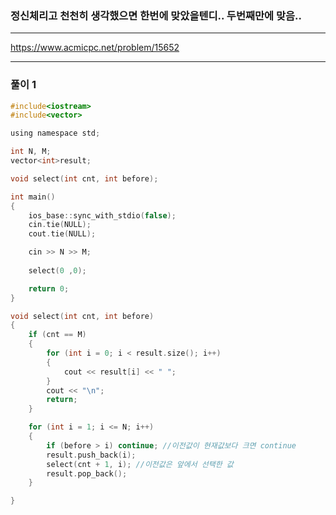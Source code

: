 ### 정신체리고 천천히 생각했으면 한번에 맞았을텐디.. 두번째만에 맞음..

------------------------------------------------------------------------------------------------------------------------------------

https://www.acmicpc.net/problem/15652

------------------------------------------------------------------------------------------------------------------------------------

### 풀이 1

```c
#include<iostream>
#include<vector>

using namespace std;

int N, M;
vector<int>result;

void select(int cnt, int before);

int main()
{
	ios_base::sync_with_stdio(false);
	cin.tie(NULL);
	cout.tie(NULL);

	cin >> N >> M;
	
	select(0 ,0);

	return 0;
}

void select(int cnt, int before)
{
	if (cnt == M)
	{
		for (int i = 0; i < result.size(); i++)
		{
			cout << result[i] << " ";
		}
		cout << "\n";
		return;
	}

	for (int i = 1; i <= N; i++)
	{
		if (before > i) continue; //이전값이 현재값보다 크면 continue
		result.push_back(i);
		select(cnt + 1, i); //이전값은 앞에서 선택한 값
		result.pop_back();
	}

}
```
